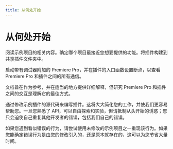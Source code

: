 ```yaml
---
title: 从何处开始
---
```

# 从何处开始

阅读示例项目的相关内容。确定哪个项目最接近您想要提供的功能。将插件构建到共享插件文件夹中。

启动带有调试器附加的 Premiere Pro，并在插件的入口函数设置断点，以查看 Premiere Pro 和插件之间的所有通信。

文档旨在作为参考，并在适当的地方提供详细解释，但研究 Premiere Pro 和插件之间的交互是理解它的最佳方式。

通过修改示例插件的源代码来编写插件。这将大大简化您的工作，并使我们更容易帮助您。一旦您熟悉了 API，可以自由探索和实验，但请抵制从头开始的诱惑；您只会迫使自己重复其他开发者的错误，包括我们自己的错误。

如果您遇到看似错误的行为，请尝试使用未修改的示例项目之一重现该行为。如果您能确定错误行为是由您的修改引入的，还是原本就存在的，这可以为您节省大量时间。
